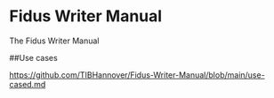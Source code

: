 # Fidus Writer Manual

The Fidus Writer Manual

##Use cases

https://github.com/TIBHannover/Fidus-Writer-Manual/blob/main/use-cased.md
